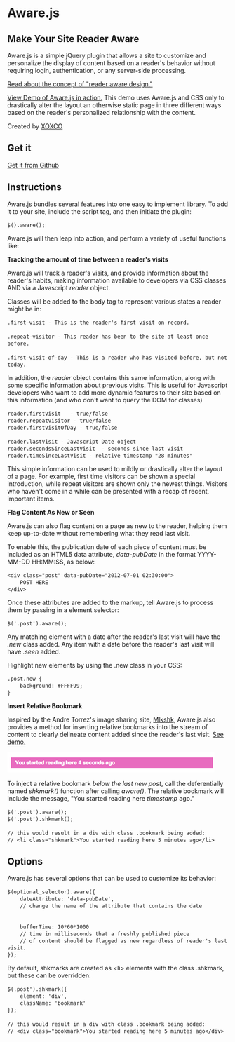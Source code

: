 # Aware.js
## Make Your Site Reader Aware

Aware.js is a simple jQuery plugin that allows a site to customize and personalize the display of content based on a reader's behavior
without requiring login, authentication, or any server-side processing.

[Read about the concept of "reader aware design."](notes.xoxco.com/post/36089202908/reader-aware-design)

[View Demo of Aware.js in action.](http://xoxco.com/projects/code/aware/demo.html) This demo uses Aware.js and CSS only to drastically alter the layout an otherwise static page in three different ways based on the reader's personalized relationship with the content.

Created by [XOXCO](http://xoxco.com)


## Get it

[Get it from Github](https://github.com/xoxco/awarejs)


## Instructions

Aware.js bundles several features into one easy to implement library. To add it to your site, include the script tag, and then initiate the plugin:

	$().aware();

Aware.js will then leap into action, and perform a variety of useful functions like:

**Tracking the amount of time between a reader's visits**

Aware.js will track a reader's visits, and provide information about the reader's habits, making information available to developers via CSS classes AND via a Javascript *reader* object.

Classes will be added to the body tag to represent various states a reader might be in:

	.first-visit - This is the reader's first visit on record.
	
	.repeat-visitor - This reader has been to the site at least once before.
	
	.first-visit-of-day - This is a reader who has visited before, but not today.
	
In addition, the *reader* object contains this same information, along with some specific information about previous visits. This is useful for Javascript developers who want to add more dynamic features to their site based on this information (and who don't want to query the DOM for classes)

	reader.firstVisit	- true/false
	reader.repeatVisitor - true/false
	reader.firstVisitOfDay - true/false
	
	reader.lastVisit - Javascript Date object
	reader.secondsSinceLastVisit  - seconds since last visit
	reader.timeSinceLastVisit - relative timestamp "28 minutes"

This simple information can be used to mildly or drastically alter the layout of a page. For example, first time visitors can be shown a special introduction, while repeat visitors are shown only the newest things. Visitors who haven't come in a while can be presented with a recap of recent, important items.

**Flag Content As New or Seen**

Aware.js can also flag content on a page as new to the reader, helping them keep up-to-date without remembering what they read last visit.

To enable this, the publication date of each piece of content must be included as an HTML5 data attribute, *data-pubDate* in the format YYYY-MM-DD HH:MM:SS, as below:

	<div class="post" data-pubDate="2012-07-01 02:30:00">
		POST HERE
	</div>

Once these attributes are added to the markup, tell Aware.js to process them by passing in a element selector:

	$('.post').aware();
	
Any matching element with a date after the reader's last visit will have the *.new* class added. Any item with a date before the reader's last visit will have *.seen* added.

Highlight new elements by using the .new class in your CSS:

	.post.new {
		background: #FFFF99;
	}
	
**Insert Relative Bookmark**

Inspired by the Andre Torrez's image sharing site, [Mlkshk](http://mlkshk.com), Aware.js also provides a method for inserting relative bookmarks into the stream of content to clearly delineate content added since the reader's last visit. [See demo.](demo.html)

![Shkmark Demo](shkmark_example.png)

To inject a relative bookmark *below the last new post*, call the deferentially named *shkmark()* function after calling *aware()*. The relative bookmark will include the message, "You started reading here *timestamp* ago."

	$('.post').aware();
	$('.post').shkmark();

	// this would result in a div with class .bookmark being added:
	// <li class="shkmark">You started reading here 5 minutes ago</li>

## Options

Aware.js has several options that can be used to customize its behavior:

	$(optional_selector).aware({
		dateAttribute: 'data-pubDate', 
		// change the name of the attribute that contains the date


		bufferTime: 10*60*1000 
		// time in milliseconds that a freshly published piece 
		// of content should be flagged as new regardless of reader's last visit.
	});

By default, shkmarks are created as &lt;li&gt; elements with the class .shkmark, but these can be overridden:

	$(.post').shkmark({
		element: 'div',
		className: 'bookmark'
	});
	
	// this would result in a div with class .bookmark being added:
	// <div class="bookmark">You started reading here 5 minutes ago</div>
		
